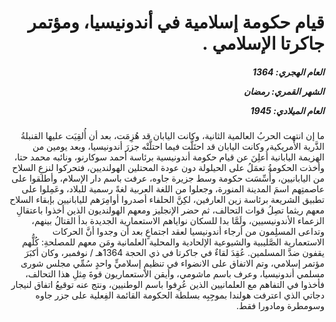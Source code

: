 <h1 dir="rtl">قيام حكومة إسلامية في أندونيسيا، ومؤتمر جاكرتا الإسلامي .</h1>

<h5 dir="rtl">العام الهجري:  1364

الشهر القمري: رمضان

العام الميلادي: 1945</h5>

<p dir="rtl">ما إن انتهت الحربُ العالمية الثانية، وكانت اليابان قد هُزِمَت، بعد أن أُلقِيَت عليها القنبلةُ الذَّرية الأمريكية، وكانت اليابان قد احتَلَّت فيما احتلَّتْه جزرَ أندونيسيا، وبعد يومين من الهزيمة اليابانية أُعلِنَ عن قيام حكومة أندونيسية برئاسة أحمد سوكارنو، ونائبه محمد حتا، وأخذت الحكومةُ تعمَلُ على الحيلولة دون عودة المحتلين الهولنديين، فتحركوا لنزعِ السلاح من اليابانيين، وأُسِّسَت حكومة وسط جزيرة جاوه، عرفت باسم دار الإسلام، وأطلقوا على عاصمتِهم اسمَ المدينة المنورة، وجعلوا من اللغة العربية لغةً رسمية للبلاد، وعَمِلوا على تطبيق الشريعة برئاسة زين العارفين، لكِنَّ الحلفاء أصدروا أوامِرَهم لليابانيين بإبقاء السلاح معهم ريثما تصِلُ قوات التحالف، ثم حضر الإنجليز ومعهم الهولنديون الذين أخذوا باعتقالِ الزعماء الأندونيسيين، ولَمَّا بدا للسكان نواياهم الاستعمارية الجديدة بدأ القتالُ بينهم، وتداعى المسلِمون من أرجاء أندونيسيا لعقد اجتماعٍ بعد أن وجدوا أنَّ الحركات الاستعمارية الصَّليبية والشيوعية الإلحادية والمحلية العلمانية ومَن معهم للمصلحةِ: كُلُّهم يقفون ضدَّ المسلمين. عُقِدَ لقاءٌ في جاكرتا في ذي الحجة 1364هـ / نوفمبر، وكان أكبَرَ مؤتمر إسلامي، وتم الاتفاق على الانضواء في تنظيمٍ إسلاميٍّ واحدٍ سُمِّي مجلس شورى مسلمي أندونيسيا، وعرف باسم ماشومي، وأيقن الاستعماريون قوةَ مِثلِ هذا التحالف، فأخذوا في التفاهم مع العلمانيين الذين عُرِفوا باسم الوطنيين، ونتج عنه توقيعُ اتفاق لنيجار دجاتي الذي اعترفت هولندا بموجِبِه بسلطة الحكومة القائمة الفِعلية على جزر جاوه وسومطرة ومادورا فقط.</p></br>
